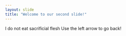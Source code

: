 ```yaml
---
layout: slide
title: "Welcome to our second slide!"
---
```

I do not eat sacrificial flesh
Use the left arrow to go back!
